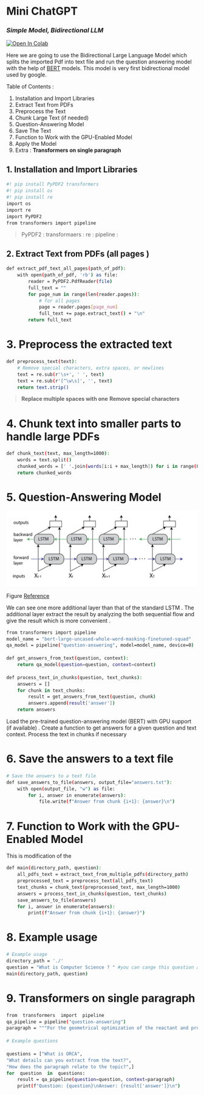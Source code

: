 # Mini ChatGPT
### _Simple Model, Bidirectional LLM_

[![Open In Colab](https://colab.research.google.com/assets/colab-badge.svg)](https://colab.research.google.com/github/your-username/your-repo/blob/main/your-notebook.ipynb)

Here we are going to use the Bidirectional Large Language Model which splits the imported Pdf into text file and run the question answering model with the help of  [BERT] models. This model is very first bidirectional model used by google.

Table of Contents :
1. Installation and Import Libraries 
2. Extract Text from PDFs
3. Preprocess the Text
4. Chunk Large Text (if needed)
5. Question-Answering Model
6. Save The Text 
7. Function to Work with the GPU-Enabled Model
8. Apply the Model 
9. Extra : **Transformers on single paragraph**

## 1. Installation and Import Libraries
```sh
#! pip install PyPDF2 transformers
#! pip install os
#! pip install re
import os
import re
import PyPDF2
from transformers import pipeline
```
> PyPDF2  : 
> transformaers :
> re : 
> pipeline : 

## 2. Extract Text from PDFs (all pages )
```sh
def extract_pdf_text_all_pages(path_of_pdf):
    with open(path_of_pdf, 'rb') as file:
        reader = PyPDF2.PdfReader(file)
        full_text = ""
        for page_num in range(len(reader.pages)):
		    # for all pages
            page = reader.pages[page_num]
            full_text += page.extract_text() + "\n"
        return full_text
```

# 3. Preprocess the extracted text
```sh
def preprocess_text(text):
    # Remove special characters, extra spaces, or newlines
    text = re.sub(r'\s+', ' ', text)
    text = re.sub(r'[^\w\s]', '', text)
    return text.strip()
```
>  **Replace multiple spaces with one**
>  **Remove special characters**
# 4. Chunk text into smaller parts to handle large PDFs
```sh
def chunk_text(text, max_length=1000):
    words = text.split()
    chunked_words = [' '.join(words[i:i + max_length]) for i in range(0, len(words), max_length)]
    return chunked_words
```
# 5. Question-Answering Model

[![BiLSTM Image ](https://github.com/amarghimire/BiLSTM-Pdfchat/blob/main/BiLSTM-Figure.png)](https://github.com/amarghimire/BiLSTM-Pdfchat/blob/main/BiLSTM-Figure.png)

Figure [Reference]


We can see one more additional layer than that of the standard LSTM . The additional layer extract the result by analyzing the both sequential flow and give the result which is more convenient .

```sh
from transformers import pipeline
model_name = "bert-large-uncased-whole-word-masking-finetuned-squad"
qa_model = pipeline("question-answering", model=model_name, device=0)  # device=0 for GPU, device=-1 for CPU

def get_answers_from_text(question, context):
    return qa_model(question=question, context=context)

def process_text_in_chunks(question, text_chunks):
    answers = []
    for chunk in text_chunks:
        result = get_answers_from_text(question, chunk)
        answers.append(result['answer'])
    return answers
```
Load the pre-trained question-answering model (BERT) with GPU support (if available) . Create a function to get answers for a given question and text context. Process the text in chunks if necessary

# 6. Save the answers to a text file
```sh
# Save the answers to a text file
def save_answers_to_file(answers, output_file="answers.txt"):
    with open(output_file, "w") as file:
        for i, answer in enumerate(answers):
            file.write(f"Answer from chunk {i+1}: {answer}\n")
```

# 7. Function to Work with the GPU-Enabled Model
This is modification of the 
```sh
def main(directory_path, question):
    all_pdfs_text = extract_text_from_multiple_pdfs(directory_path)
    preprocessed_text = preprocess_text(all_pdfs_text)
    text_chunks = chunk_text(preprocessed_text, max_length=1000)
    answers = process_text_in_chunks(question, text_chunks)
    save_answers_to_file(answers)
    for i, answer in enumerate(answers):
        print(f"Answer from chunk {i+1}: {answer}")
```
# 8. Example usage
```sh
# Example usage
directory_path = './'
question = "What is Computer Science ? " #you can cange this question according to your pdf. 
main(directory_path, question)
```

# 9. Transformers on single paragraph

```sh
from  transformers  import  pipeline
qa_pipeline = pipeline("question-answering")
paragraph = """For the geometrical optimization of the reactant and product states, and the TS, you should use the B3LYP functional along with the D3 version of Grimme’s dispersion correction with Becke- Johnson damping. You should use the def2-SVP basis set that is of double zeta quality. You should use the SMD solvent model to emulate the experimental conditions. You should employ tight convergence criteria for geometrical optimization and TS search. You can use either the NEB-TS method in ORCA or the QST2+IRC method in Gaussian 16."""

# Example questions

questions = ["What is ORCA",
"What details can you extract from the text?",
"How does the paragraph relate to the topic?",]
for  question  in  questions:
	result = qa_pipeline(question=question, context=paragraph)
	print(f"Question: {question}\nAnswer: {result['answer']}\n")
```
[//]:#
[BERT]: <https://huggingface.co/google-bert/bert-large-uncased-whole-word-masking-finetuned-squad>

[Reference]:<https://www.baeldung.com/cs/bidirectional-vs-unidirectional-lstm#:~:text=Bidirectional%20LSTM%20(BiLSTM)%20is%20a,utilizing%20information%20from%20both%20sides.>
